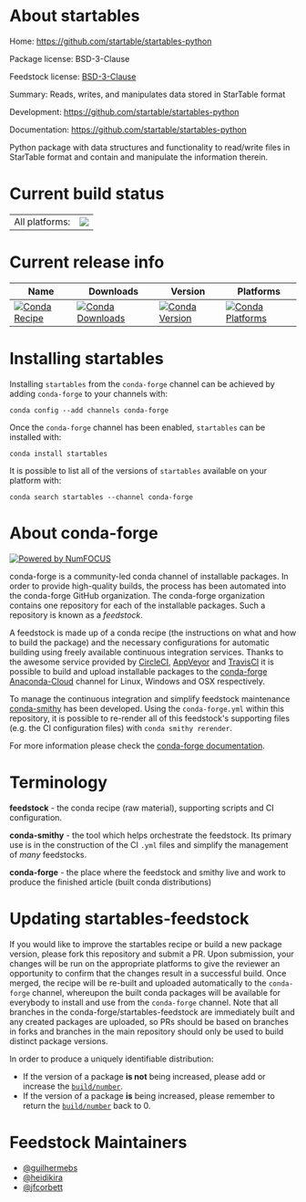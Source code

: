 About startables
================

Home: https://github.com/startable/startables-python

Package license: BSD-3-Clause

Feedstock license: [BSD-3-Clause](https://github.com/conda-forge/startables-feedstock/blob/master/LICENSE.txt)

Summary: Reads, writes, and manipulates data stored in StarTable format

Development: https://github.com/startable/startables-python

Documentation: https://github.com/startable/startables-python

Python package with data structures and functionality to read/write files
in StarTable format and contain and manipulate the information therein.


Current build status
====================


<table><tr><td>All platforms:</td>
    <td>
      <a href="https://dev.azure.com/conda-forge/feedstock-builds/_build/latest?definitionId=7785&branchName=master">
        <img src="https://dev.azure.com/conda-forge/feedstock-builds/_apis/build/status/startables-feedstock?branchName=master">
      </a>
    </td>
  </tr>
</table>

Current release info
====================

| Name | Downloads | Version | Platforms |
| --- | --- | --- | --- |
| [![Conda Recipe](https://img.shields.io/badge/recipe-startables-green.svg)](https://anaconda.org/conda-forge/startables) | [![Conda Downloads](https://img.shields.io/conda/dn/conda-forge/startables.svg)](https://anaconda.org/conda-forge/startables) | [![Conda Version](https://img.shields.io/conda/vn/conda-forge/startables.svg)](https://anaconda.org/conda-forge/startables) | [![Conda Platforms](https://img.shields.io/conda/pn/conda-forge/startables.svg)](https://anaconda.org/conda-forge/startables) |

Installing startables
=====================

Installing `startables` from the `conda-forge` channel can be achieved by adding `conda-forge` to your channels with:

```
conda config --add channels conda-forge
```

Once the `conda-forge` channel has been enabled, `startables` can be installed with:

```
conda install startables
```

It is possible to list all of the versions of `startables` available on your platform with:

```
conda search startables --channel conda-forge
```


About conda-forge
=================

[![Powered by NumFOCUS](https://img.shields.io/badge/powered%20by-NumFOCUS-orange.svg?style=flat&colorA=E1523D&colorB=007D8A)](http://numfocus.org)

conda-forge is a community-led conda channel of installable packages.
In order to provide high-quality builds, the process has been automated into the
conda-forge GitHub organization. The conda-forge organization contains one repository
for each of the installable packages. Such a repository is known as a *feedstock*.

A feedstock is made up of a conda recipe (the instructions on what and how to build
the package) and the necessary configurations for automatic building using freely
available continuous integration services. Thanks to the awesome service provided by
[CircleCI](https://circleci.com/), [AppVeyor](https://www.appveyor.com/)
and [TravisCI](https://travis-ci.com/) it is possible to build and upload installable
packages to the [conda-forge](https://anaconda.org/conda-forge)
[Anaconda-Cloud](https://anaconda.org/) channel for Linux, Windows and OSX respectively.

To manage the continuous integration and simplify feedstock maintenance
[conda-smithy](https://github.com/conda-forge/conda-smithy) has been developed.
Using the ``conda-forge.yml`` within this repository, it is possible to re-render all of
this feedstock's supporting files (e.g. the CI configuration files) with ``conda smithy rerender``.

For more information please check the [conda-forge documentation](https://conda-forge.org/docs/).

Terminology
===========

**feedstock** - the conda recipe (raw material), supporting scripts and CI configuration.

**conda-smithy** - the tool which helps orchestrate the feedstock.
                   Its primary use is in the construction of the CI ``.yml`` files
                   and simplify the management of *many* feedstocks.

**conda-forge** - the place where the feedstock and smithy live and work to
                  produce the finished article (built conda distributions)


Updating startables-feedstock
=============================

If you would like to improve the startables recipe or build a new
package version, please fork this repository and submit a PR. Upon submission,
your changes will be run on the appropriate platforms to give the reviewer an
opportunity to confirm that the changes result in a successful build. Once
merged, the recipe will be re-built and uploaded automatically to the
`conda-forge` channel, whereupon the built conda packages will be available for
everybody to install and use from the `conda-forge` channel.
Note that all branches in the conda-forge/startables-feedstock are
immediately built and any created packages are uploaded, so PRs should be based
on branches in forks and branches in the main repository should only be used to
build distinct package versions.

In order to produce a uniquely identifiable distribution:
 * If the version of a package **is not** being increased, please add or increase
   the [``build/number``](https://conda.io/docs/user-guide/tasks/build-packages/define-metadata.html#build-number-and-string).
 * If the version of a package **is** being increased, please remember to return
   the [``build/number``](https://conda.io/docs/user-guide/tasks/build-packages/define-metadata.html#build-number-and-string)
   back to 0.

Feedstock Maintainers
=====================

* [@guilhermebs](https://github.com/guilhermebs/)
* [@heidikira](https://github.com/heidikira/)
* [@jfcorbett](https://github.com/jfcorbett/)

